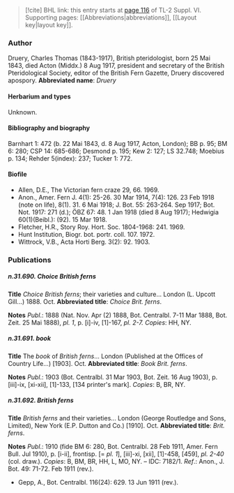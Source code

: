 > [!cite] BHL link: this entry starts at [page 116](https://www.biodiversitylibrary.org/page/33260104) of TL-2 Suppl. VI.
> Supporting pages: [[Abbreviations|abbreviations]], [[Layout key|layout key]].

### Author

Druery, Charles Thomas (1843-1917), British pteridologist, born 25 Mai 1843, died Acton (Middx.) 8 Aug 1917, president and secretary of the British Pteridological Society, editor of the British Fern Gazette, Druery discovered apospory. 
**Abbreviated name**: *Druery*

#### Herbarium and types

Unknown.

#### Bibliography and biography

Barnhart 1: 472 (b. 22 Mai 1843, d. 8 Aug 1917, Acton, London); BB p. 95; BM 6: 280; CSP 14: 685-686; Desmond p. 195; Kew 2: 127; LS 32.748; Moebius p. 134; Rehder 5(index): 237; Tucker 1: 772.

#### Biofile

- Allen, D.E., The Victorian fern craze 29, 66. 1969.
- Anon., Amer. Fern J. 4(1): 25-26. 30 Mar 1914, 7(4): 126. 23 Feb 1918 (note on life), 8(1). 31. 6 Mai 1918; J. Bot. 55: 263-264. Sep 1917; Bot. Not. 1917: 271 (d.); ÖBZ 67: 48. 1 Jan 1918 (died 8 Aug 1917); Hedwigia 60(1)(Beibl.): (92). 15 Mar 1918.
- Fletcher, H.R., Story Roy. Hort. Soc. 1804-1968: 241. 1969.
- Hunt Institution, Biogr. bot. portr. coll. 107. 1972.
- Wittrock, V.B., Acta Horti Berg. 3(2): 92. 1903.

### Publications

##### n.31.690. Choice British ferns

**Title**
*Choice British ferns*; their varieties and culture... London (L. Upcott Gill...) 1888. Oct.
**Abbreviated title**: *Choice Brit. ferns*.

**Notes**
*Publ*.: 1888 (Nat. Nov. Apr (2) 1888, Bot. Centralbl. 7-11 Mar 1888, Bot. Zeit. 25 Mai 1888), *pl. 1*, p. \[i\]-iv, \[1\]-167, *pl. 2-7. Copies*: HH, NY.

##### n.31.691. book

**Title**
The *book* of *British ferns*... London (Published at the Offices of Country Life...) \[1903\]. Oct.
**Abbreviated title**: *Book Brit. ferns*.

**Notes**
*Publ*.: 1903 (Bot. Centralbl. 31 Mar 1903, Bot. Zeit. 16 Aug 1903), p. \[iii\]-ix, \[xi-xii\], \[1\]-133, \[134 printer's mark\]. *Copies*: B, BR, NY.

##### n.31.692. British ferns

**Title**
*British ferns* and their varieties... London (George Routledge and Sons, Limited), New York (E.P. Dutton and Co.) \[1910\]. Oct.
**Abbreviated title**: *Brit. ferns*.

**Notes**
*Publ*.: 1910 (fide BM 6: 280, Bot. Centralbl. 28 Feb 1911, Amer. Fern Bull. Jul 1910), p. \[i-ii\], frontisp. \[= *pl. 1*\], \[iii\]-xi, \[xii\], \[1\]-458, \[459\], *pl. 2-40* (col. draw.). *Copies*: B, BM, BR, HH, L, MO, NY. – IDC: 7182/1.
*Ref*.: Anon., J. Bot. 49: 71-72. Feb 1911 (rev.).
- Gepp, A., Bot. Centralbl. 116(24): 629. 13 Jun 1911 (rev.).

